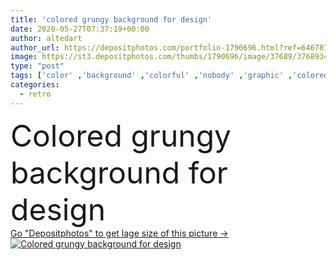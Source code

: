 ```yaml
---
title: 'colored grungy background for design'
date: 2020-05-27T07:37:19+00:00
author: altedart
author_url: https://depositphotos.com/portfolio-1790696.html?ref=64678756
image: https://st3.depositphotos.com/thumbs/1790696/image/37689/376893458/api_thumb_450.jpg?forcejpeg=true
type: "post"
tags: ['color' ,'background' ,'colorful' ,'nobody' ,'graphic' ,'colored' ,'illustration' ,'design' ,'paper' ,'shape' ,'decoration' ,'decorative' ,'empty' ,'art' ,'abstract' ,'texture' ,'card' ,'grunge' ,'grungy' ,'old' ,'retro' ,'vintage' ,'banner' ,'modern' ,'elements' ,'backdrop' ,'creative' ,'concept' ,'wall' ,'lines' ,'digital' ,'aged' ,'cover' ,'wallpaper' ,'material' ,'textured' ,'artistic' ,'template' ,'scratch' ,'trendy' ,'dirty' ,'surface' ,'rough' ,'layout' ,'concrete' ,'poster' ,'minimal' ,'copy space' ,'graphic resource' ]
categories: 
  - retro
---
```

<div aling="center">
            <font size="60"> Colored grungy background for design</font>   
</div>
<div>
    <a href='https://st3.depositphotos.com/thumbs/1790696/image/37689/376893458/api_thumb_450.jpg?forcejpeg=true?ref=64678756' target=_blank > Go "Depositphotos" to get lage size of this picture ->
        <img href='https://st3.depositphotos.com/thumbs/1790696/image/37689/376893458/api_thumb_450.jpg?forcejpeg=true?ref=64678756' src='https://st3.depositphotos.com/1790696/37689/i/950/depositphotos_376893458-stock-photo-colored-grungy-background-design.jpg?forcejpeg=true' alt='Colored grungy background for design' >
    </a>
</div>
